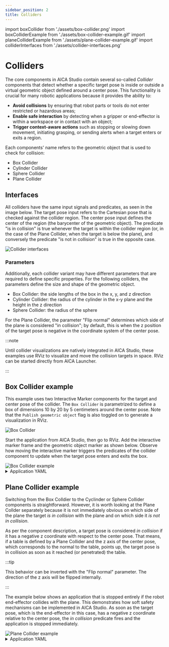 ```yaml
---
sidebar_position: 2
title: Colliders
---
```


import boxCollider from './assets/box-collider.png'
import boxColliderExample from './assets/box-collider-example.gif'
import planeColliderExample from './assets/plane-collider-example.gif'
import colliderInterfaces from './assets/collider-interfaces.png'

# Colliders

The core components in AICA Studio contain several so-called _Collider_ components that detect whether a specific target
pose is inside or outside a virtual geometric object defined around a center pose. This functionality is crucial for
many robotic applications because it provides the ability to:

- **Avoid collisions** by ensuring that robot parts or tools do not enter restricted or hazardous areas;
- **Enable safe interaction** by detecting when a gripper or end-effector is within a workspace or in contact with an
  object;
- **Trigger context-aware actions** such as stopping or slowing down movement, initiating grasping, or sending alerts
  when a target enters or exits a region.

Each components' name refers to the geometric object that is used to check for collision:

- Box Collider
- Cylinder Collider
- Sphere Collider
- Plane Collider

## Interfaces

All colliders have the same input signals and predicates, as seen in the image below. The target pose input refers to
the Cartesian pose that is checked against the collider region. The center pose input defines the center of the region
(the barycenter of the geometric object). The predicate "is in collision" is true whenever the target is within the
collider region (or, in the case of the Plane Collider, when the target is below the plane), and conversely the
predicate "is not in collision" is true in the opposite case.

<div class="text--center">
  <img src={colliderInterfaces} alt="Collider interfaces" />
</div>

### Parameters

Additionally, each collider variant may have different parameters that are required to define specific properties. For
the following colliders, the parameters define the size and shape of the geometric object.

- Box Collider: the side lengths of the box in the x, y, and z direction
- Cylinder Collider: the radius of the cylinder in the x-y plane and the height in the z direction
- Sphere Collider: the radius of the sphere

For the Plane Collider, the parameter "Flip normal" determines which side of the plane is considered "in collision"; by
default, this is when the z position of the target pose is negative in the coordinate system of the center pose.

:::note

Until collider visualizations are natively integrated in AICA Studio, these examples use RViz to visualize and move the
collision targets in space. RViz can be started directly from AICA Launcher.

<!-- TODO: Link to launcher page -->

:::

## Box Collider example

This example uses two Interactive Marker components for the target and center pose of the collider. The `Box Collider`
is parametrized to define a box of dimensions 10 by 20 by 5 centimeters around the center pose. Note that the
`Publish geometric object` flag is also toggled on to generate a visualization in RViz.

<div class="text--center">
  <img src={boxCollider} alt="Box Collider" />
</div>

Start the application from AICA Studio, then go to RViz. Add the interactive marker frame and the geometric object
marker as shown below. Observe how moving the interactive marker triggers the predicates of the collider component to
update when the target pose enters and exits the box.

<div class="text--center">
  <img src={boxColliderExample} alt="Box Collider example" />
</div>

<details>
  <summary>Application YAML</summary>

    ```yaml
    schema: 2-0-4
    dependencies:
      core: v4.4.1
    on_start:
      load:
        - component: box_collider
        - component: interactive_marker
        - component: interactive_marker_copy
    components:
      box_collider:
        component: aica_core_components::utility::BoxCollider
        display_name: Box Collider
        events:
          transitions:
            on_load:
              lifecycle:
                component: box_collider
                transition: configure
            on_configure:
              lifecycle:
                component: box_collider
                transition: activate
        parameters:
          publish_marker: true
          y_size: 0.2
          z_size: 0.05
        inputs:
          target: /interactive_marker/pose
          center: /interactive_marker_copy/pose
      interactive_marker:
        component: aica_core_components::ros::InteractiveMarker
        display_name: Target Interactive Marker
        parameters:
          frame: target
          initial_pose:
            - !!float 0.0
            - !!float 1.0
            - !!float 0.0
            - !!float 1.0
            - !!float 0.0
            - !!float 0.0
            - !!float 0.0
        outputs:
          pose: /interactive_marker/pose
      interactive_marker_copy:
        component: aica_core_components::ros::InteractiveMarker
        display_name: Center Interactive Marker
        parameters:
          frame: center
          initial_pose:
            - !!float 0.0
            - !!float 0.0
            - !!float 0.0
            - !!float 1.0
            - !!float 0.0
            - !!float 0.0
            - !!float 0.0
          handle_scale: 0.01
        outputs:
          pose: /interactive_marker_copy/pose
    graph:
      positions:
        components:
          box_collider:
            x: 660
            y: 60
          interactive_marker:
            x: 160
            y: 180
          interactive_marker_copy:
            x: 160
            y: 440
      edges:
        on_start_on_start_box_collider_box_collider:
          path:
            - x: 360
              y: 40
            - x: 360
              y: 120
        on_start_on_start_interactive_marker_interactive_marker:
          path:
            - x: 140
              y: 40
            - x: 140
              y: 240
        on_start_on_start_interactive_marker_copy_interactive_marker_copy:
          path:
            - x: 140
              y: 40
            - x: 140
              y: 500
        interactive_marker_copy_pose_box_collider_center:
          path:
            - x: 600
              y: 660
            - x: 600
              y: 440
    ```

</details>

## Plane Collider example

Switching from the Box Colldier to the Cyclinder or Sphere Collider components is straightforward. However, it is worth
looking at the Plane Collder separately because it is not immediately obvious on which side of the plane the target _is_
_in collision_ with the plane and on which side it _is not in collision_.

As per the component description, a target pose is considered _in collision_ if it has a negative z coordinate with
respect to the center pose. That means, if a table is defined by a Plane Collider and the z axis of the center pose,
which corresponds to the normal to the table, points up, the target pose is in collision as soon as it reached (or
penetrated) the table.

:::tip

This behavior can be inverted with the "Flip normal" parameter. The direction of the z axis will be flipped internally.

:::

The example below shows an application that is stopped entirely if the robot end-effector collides with the plane. This
demonstrates how soft safety mechanisms can be implemented in AICA Studio. As soon as the target pose, which is the
end-effector in this case, has a negative z coordinate relative to the center pose, the _in collision_ predicate fires
and the application is stopped immediately.

<div class="text--center">
  <img src={planeColliderExample} alt="Plane Collider example" />
</div>

<details>
  <summary>Application YAML</summary>

    ```yaml
      schema: 2-0-4
      dependencies:
        core: v4.4.1
      on_start:
        load:
          - component: interactive_marker
          - component: interactive_marker_copy
          - component: plane_collider
          - hardware: hardware
      components:
        interactive_marker:
          component: aica_core_components::ros::InteractiveMarker
          display_name: Target Interactive Marker
          parameters:
            frame: target
            initial_frame: tool0
          outputs:
            pose: /interactive_marker/pose
        interactive_marker_copy:
          component: aica_core_components::ros::InteractiveMarker
          display_name: Center Interactive Marker
          parameters:
            frame: center
            initial_pose:
              - 0.1
              - !!float 0.0
              - 0.3
              - !!float 1.0
              - !!float 0.0
              - !!float 0.0
              - !!float 0.0
            handle_scale: 0.01
          outputs:
            pose: /interactive_marker_copy/pose
        plane_collider:
          component: aica_core_components::utility::PlaneCollider
          display_name: Plane Collider
          events:
            predicates:
              is_in_bounds:
                application: stop
            transitions:
              on_load:
                lifecycle:
                  component: plane_collider
                  transition: configure
              on_configure:
                lifecycle:
                  component: plane_collider
                  transition: activate
          parameters:
            publish_marker: true
          inputs:
            target: /hardware/robot_state_broadcaster/cartesian_state
            center: /interactive_marker_copy/pose
      hardware:
        hardware:
          display_name: Hardware Interface
          urdf: Generic six-axis robot arm
          rate: 100
          events:
            transitions:
              on_load:
                load:
                  - controller: robot_state_broadcaster
                    hardware: hardware
                  - controller: ik_position_controller
                    hardware: hardware
          controllers:
            robot_state_broadcaster:
              plugin: aica_core_controllers/RobotStateBroadcaster
              outputs:
                cartesian_state: /hardware/robot_state_broadcaster/cartesian_state
              events:
                transitions:
                  on_load:
                    switch_controllers:
                      hardware: hardware
                      activate: robot_state_broadcaster
            ik_position_controller:
              plugin: aica_core_controllers/position/IKPositionController
              inputs:
                command: /interactive_marker/pose
              events:
                transitions:
                  on_load:
                    switch_controllers:
                      hardware: hardware
                      activate: ik_position_controller
      graph:
        positions:
          components:
            interactive_marker:
              x: 160
              y: 180
            interactive_marker_copy:
              x: 160
              y: 440
            plane_collider:
              x: 680
              y: 500
          hardware:
            hardware:
              x: 1220
              y: -20
        edges:
          on_start_on_start_interactive_marker_interactive_marker:
            path:
              - x: 140
                y: 40
              - x: 140
                y: 240
          on_start_on_start_interactive_marker_copy_interactive_marker_copy:
            path:
              - x: 140
                y: 40
              - x: 140
                y: 500
          on_start_on_start_plane_collider_plane_collider:
            path:
              - x: 600
                y: 40
              - x: 600
                y: 560
          interactive_marker_copy_pose_plane_collider_center:
            path:
              - x: 580
                y: 660
              - x: 580
                y: 880
          plane_collider_is_in_bounds_on_stop_on_stop:
            path:
              - x: 1100
                y: 720
              - x: 1100
                y: 1000
              - x: -20
                y: 1000
              - x: -20
                y: 140
          hardware_hardware_robot_state_broadcaster_cartesian_state_plane_collider_target:
            path:
              - x: 620
                y: 520
              - x: 620
                y: 840
          interactive_marker_pose_hardware_hardware_ik_position_controller_command:
            path:
              - x: 1140
                y: 400
              - x: 1140
                y: 780
    ```

</details>
